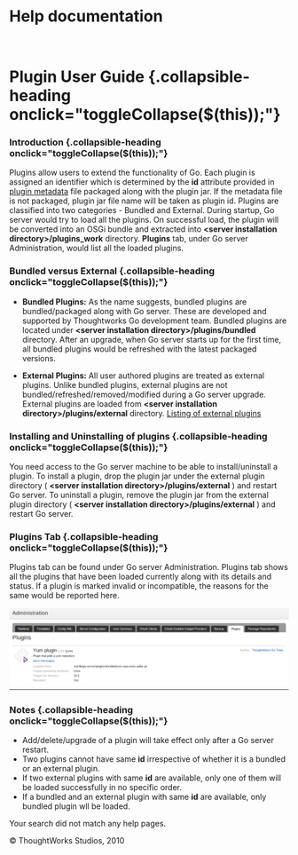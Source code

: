 Help documentation
==================

 

Plugin User Guide {.collapsible-heading onclick="toggleCollapse($(this));"}
=================

### Introduction {.collapsible-heading onclick="toggleCollapse($(this));"}

Plugins allow users to extend the functionality of Go. Each plugin is
assigned an identifier which is determined by the **id** attribute
provided in [plugin metadata](go_plugins_basics.html#plugin_metadata)
file packaged along with the plugin jar. If the metadata file is not
packaged, plugin jar file name will be taken as plugin id. Plugins are
classified into two categories - Bundled and External. During startup,
Go server would try to load all the plugins. On successful load, the
plugin will be converted into an OSGi bundle and extracted into
**\<server installation directory\>/plugins\_work** directory.
**Plugins** tab, under Go server Administration, would list all the
loaded plugins.

### Bundled versus External {.collapsible-heading onclick="toggleCollapse($(this));"}

-   **Bundled Plugins:** As the name suggests, bundled plugins are
    bundled/packaged along with Go server. These are developed and
    supported by Thoughtworks Go development team. Bundled plugins are
    located under **\<server installation directory\>/plugins/bundled**
    directory. After an upgrade, when Go server starts up for the first
    time, all bundled plugins would be refreshed with the latest
    packaged versions.

-   **External Plugins:** All user authored plugins are treated as
    external plugins. Unlike bundled plugins, external plugins are not
    bundled/refreshed/removed/modified during a Go server upgrade.
    External plugins are loaded from **\<server installation
    directory\>/plugins/external** directory. [Listing of external
    plugins](http://thoughtworksinc.github.io/go-external-plugins/)

### Installing and Uninstalling of plugins {.collapsible-heading onclick="toggleCollapse($(this));"}

You need access to the Go server machine to be able to install/uninstall
a plugin. To install a plugin, drop the plugin jar under the external
plugin directory ( **\<server installation
directory\>/plugins/external** ) and restart Go server. To uninstall a
plugin, remove the plugin jar from the external plugin directory (
**\<server installation directory\>/plugins/external** ) and restart Go
server.

### Plugins Tab {.collapsible-heading onclick="toggleCollapse($(this));"}

Plugins tab can be found under Go server Administration. Plugins tab
shows all the plugins that have been loaded currently along with its
details and status. If a plugin is marked invalid or incompatible, the
reasons for the same would be reported here.

![](../resources/images/cruise/package-repo/plugin-tab.png)

### Notes {.collapsible-heading onclick="toggleCollapse($(this));"}

-   Add/delete/upgrade of a plugin will take effect only after a Go
    server restart.
-   Two plugins cannot have same **id** irrespective of whether it is a
    bundled or an external plugin.
-   If two external plugins with same **id** are available, only one of
    them will be loaded successfully in no specific order.
-   If a bundled and an external plugin with same **id** are available,
    only bundled plugin wll be loaded.

Your search did not match any help pages.



© ThoughtWorks Studios, 2010

